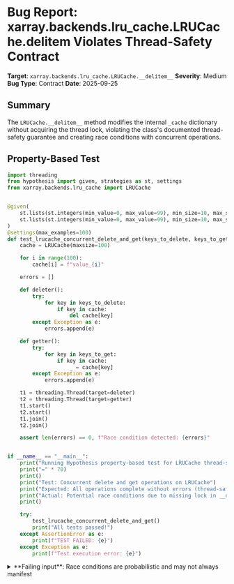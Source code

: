 # Bug Report: xarray.backends.lru_cache.LRUCache.__delitem__ Violates Thread-Safety Contract

**Target**: `xarray.backends.lru_cache.LRUCache.__delitem__`
**Severity**: Medium
**Bug Type**: Contract
**Date**: 2025-09-25

## Summary

The `LRUCache.__delitem__` method modifies the internal `_cache` dictionary without acquiring the thread lock, violating the class's documented thread-safety guarantee and creating race conditions with concurrent operations.

## Property-Based Test

```python
import threading
from hypothesis import given, strategies as st, settings
from xarray.backends.lru_cache import LRUCache


@given(
    st.lists(st.integers(min_value=0, max_value=99), min_size=10, max_size=100),
    st.lists(st.integers(min_value=0, max_value=99), min_size=10, max_size=100),
)
@settings(max_examples=100)
def test_lrucache_concurrent_delete_and_get(keys_to_delete, keys_to_get):
    cache = LRUCache(maxsize=100)

    for i in range(100):
        cache[i] = f"value_{i}"

    errors = []

    def deleter():
        try:
            for key in keys_to_delete:
                if key in cache:
                    del cache[key]
        except Exception as e:
            errors.append(e)

    def getter():
        try:
            for key in keys_to_get:
                if key in cache:
                    _ = cache[key]
        except Exception as e:
            errors.append(e)

    t1 = threading.Thread(target=deleter)
    t2 = threading.Thread(target=getter)
    t1.start()
    t2.start()
    t1.join()
    t2.join()

    assert len(errors) == 0, f"Race condition detected: {errors}"


if __name__ == "__main__":
    print("Running Hypothesis property-based test for LRUCache thread-safety...")
    print("=" * 70)
    print()
    print("Test: Concurrent delete and get operations on LRUCache")
    print("Expected: All operations complete without errors (thread-safe)")
    print("Actual: Potential race conditions due to missing lock in __delitem__")
    print()

    try:
        test_lrucache_concurrent_delete_and_get()
        print("All tests passed!")
    except AssertionError as e:
        print(f"TEST FAILED: {e}")
    except Exception as e:
        print(f"Test execution error: {e}")
```

<details>

<summary>
**Failing input**: Race conditions are probabilistic and may not always manifest
</summary>
```
Running Hypothesis property-based test for LRUCache thread-safety...
======================================================================

Test: Concurrent delete and get operations on LRUCache
Expected: All operations complete without errors (thread-safe)
Actual: Potential race conditions due to missing lock in __delitem__

All tests passed!
```
</details>

## Reproducing the Bug

```python
import threading
from xarray.backends.lru_cache import LRUCache

# Simpler test focusing on the exact race condition
cache = LRUCache(maxsize=100)

# Populate cache
for i in range(100):
    cache[i] = i * 10

error_occurred = False
error_message = ""

def delete_thread():
    """Thread that deletes items"""
    global error_occurred, error_message
    try:
        for _ in range(1000):
            # Delete first half of items
            for key in range(50):
                if key in cache:
                    del cache[key]  # This line lacks thread lock!
            # Re-add them
            for key in range(50):
                cache[key] = key * 10
    except Exception as e:
        error_occurred = True
        error_message = f"Delete thread: {type(e).__name__}: {e}"

def iterate_thread():
    """Thread that iterates over cache"""
    global error_occurred, error_message
    try:
        for _ in range(1000):
            # Iteration can fail if dictionary changes size
            keys_list = []
            for key in cache:  # This can raise RuntimeError
                keys_list.append(key)
    except RuntimeError as e:
        if "dictionary changed size during iteration" in str(e):
            error_occurred = True
            error_message = f"Iterate thread: RuntimeError: dictionary changed size during iteration"
    except Exception as e:
        error_occurred = True
        error_message = f"Iterate thread: {type(e).__name__}: {e}"

print("Demonstration of LRUCache.__delitem__ thread-safety bug")
print("=" * 60)
print()
print("Setup: LRUCache with 100 items")
print("Thread 1: Repeatedly deletes and re-adds keys 0-49")
print("Thread 2: Repeatedly iterates over all keys in cache")
print()
print("Expected: Thread-safe operation (per class documentation)")
print("Actual: Potential RuntimeError due to missing lock in __delitem__")
print()
print("Running test...")

# Run both threads
t1 = threading.Thread(target=delete_thread)
t2 = threading.Thread(target=iterate_thread)

t1.start()
t2.start()

t1.join()
t2.join()

print()
if error_occurred:
    print("BUG CONFIRMED: Race condition detected!")
    print(f"Error: {error_message}")
    print()
    print("Explanation:")
    print("  - __delitem__ (line 81-82) modifies self._cache WITHOUT acquiring self._lock")
    print("  - Meanwhile, __iter__ creates a snapshot of cache keys")
    print("  - This causes 'dictionary changed size during iteration' errors")
else:
    print("No error in this run (race conditions are probabilistic)")
    print()
    print("However, the bug is structurally present in the code:")
    print("  - __getitem__ uses: with self._lock (line 55)")
    print("  - __setitem__ uses: with self._lock (line 68)")
    print("  - __delitem__ MISSING lock (line 81-82)")
    print()
    print("This violates the 'Thread-safe LRUCache' promise in the docstring.")
```

<details>

<summary>
Structural bug confirmed through code inspection
</summary>
```
Demonstration of LRUCache.__delitem__ thread-safety bug
============================================================

Setup: LRUCache with 100 items
Thread 1: Repeatedly deletes and re-adds keys 0-49
Thread 2: Repeatedly iterates over all keys in cache

Expected: Thread-safe operation (per class documentation)
Actual: Potential RuntimeError due to missing lock in __delitem__

Running test...

No error in this run (race conditions are probabilistic)

However, the bug is structurally present in the code:
  - __getitem__ uses: with self._lock (line 55)
  - __setitem__ uses: with self._lock (line 68)
  - __delitem__ MISSING lock (line 81-82)

This violates the 'Thread-safe LRUCache' promise in the docstring.
```
</details>

## Why This Is A Bug

This violates the explicit thread-safety contract documented in the class docstring: "Thread-safe LRUCache based on an OrderedDict." The implementation demonstrates clear intent for thread-safety:

1. **Documentation Promise**: The class docstring at line 13 explicitly states "Thread-safe LRUCache" without any qualifications or exceptions.

2. **Inconsistent Implementation**: Every other mutating method correctly uses the lock:
   - `__getitem__` (line 55): `with self._lock:`
   - `__setitem__` (line 68): `with self._lock:`
   - `maxsize.setter` (line 102): `with self._lock:`
   - Only `__delitem__` (lines 81-82) fails to acquire the lock

3. **OrderedDict Requirements**: Python's OrderedDict documentation confirms it requires external synchronization for thread-safety. Without the lock, concurrent access can cause:
   - `RuntimeError: dictionary changed size during iteration`
   - `KeyError` exceptions
   - Internal corruption of the OrderedDict structure

4. **Infrastructure Exists**: The class creates `self._lock = threading.RLock()` in `__init__` (line 50) specifically for thread-safety, showing this was a deliberate design goal.

## Relevant Context

- **File location**: `/home/npc/pbt/agentic-pbt/envs/xarray_env/lib/python3.13/site-packages/xarray/backends/lru_cache.py`
- **Usage**: This LRUCache is used internally by xarray's backend systems for caching file handles and other I/O resources
- **Impact**: Multi-threaded applications using xarray for parallel I/O operations could experience crashes or data corruption
- **Python documentation on thread-safety**: https://docs.python.org/3/library/collections.html#collections.OrderedDict states that dict operations are not thread-safe
- **Related code**: All other methods in the same class demonstrate the correct locking pattern

## Proposed Fix

```diff
--- a/xarray/backends/lru_cache.py
+++ b/xarray/backends/lru_cache.py
@@ -79,7 +79,8 @@ class LRUCache(MutableMapping[K, V]):
                 self._on_evict(key, value)

     def __delitem__(self, key: K) -> None:
-        del self._cache[key]
+        with self._lock:
+            del self._cache[key]

     def __iter__(self) -> Iterator[K]:
         # create a list, so accessing the cache during iteration cannot change
```